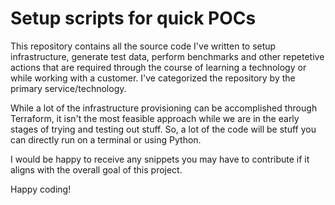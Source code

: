 # Setup scripts for quick POCs 

This repository contains all the source code I've written to setup infrastructure, generate test data, perform benchmarks and other repetetive actions that are required through the course of learning a technology or while working with a customer. I've categorized the repository by the primary service/technology.  

While a lot of the infrastructure provisioning can be accomplished through Terraform, it isn't the most feasible approach while we are in the early stages of trying and testing out stuff. So, a lot of the code will be stuff you can directly run on a terminal or using Python.

I would be happy to receive any snippets you may have to contribute if it aligns with the overall goal of this project. 

Happy coding!
